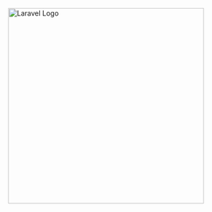<img src="[https://raw.githubusercontent.com/laravel/art/master/logo-lockup/5%20SVG/2%20CMYK/1%20Full%20Color/laravel-logolockup-cmyk-red.svg](https://raw.githubusercontent.com/BaubasDRSK/small-bussines-accountant-LT/refs/heads/main/Screenshot%202024-09-24%20at%2022.37.28.png)" width="400" alt="Laravel Logo">

